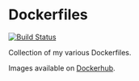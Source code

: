 # Dockerfiles
[![Build Status](https://travis-ci.org/ecneladis/dockerfiles.svg?branch=master)](https://travis-ci.org/ecneladis/dockerfiles)

Collection of my various Dockerfiles.

Images available on [Dockerhub](https://hub.docker.com/u/ecneladis/).
